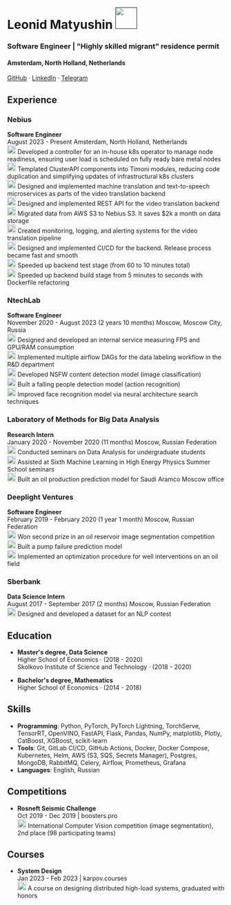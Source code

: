 # Leonid Matyushin [<img src="https://github.githubassets.com/images/icons/emoji/shipit.png" width="50"/>]()
### Software Engineer | "Highly skilled migrant" residence permit
#### Amsterdam, North Holland, Netherlands

[GitHub](https://github.com/matyushinleonid) · [LinkedIn](https://linkedin.com/in/matyushinleonid) · [Telegram](http://t.me/matyushinleonid)

## Experience

### Nebius
**Software Engineer**  
August 2023 - Present Amsterdam, North Holland, Netherlands  
<img src="https://github.githubassets.com/images/icons/emoji/suspect.png" width="20"/> Developed a controller for an in-house k8s operator to manage node readiness, ensuring user load is scheduled on fully ready bare metal nodes  
<img src="https://github.githubassets.com/images/icons/emoji/suspect.png" width="20"/> Templated ClusterAPI components into Timoni modules, reducing code duplication and simplifying updates of infrastructural k8s clusters  
<img src="https://github.githubassets.com/images/icons/emoji/suspect.png" width="20"/> Designed and implemented machine translation and text-to-speech microservices as parts of the video translation backend  
<img src="https://github.githubassets.com/images/icons/emoji/suspect.png" width="20"/> Designed and implemented REST API for the video translation backend  
<img src="https://github.githubassets.com/images/icons/emoji/suspect.png" width="20"/> Migrated data from AWS S3 to Nebius S3. It saves $2k a month on data storage  
<img src="https://github.githubassets.com/images/icons/emoji/suspect.png" width="20"/> Created monitoring, logging, and alerting systems for the video translation pipeline  
<img src="https://github.githubassets.com/images/icons/emoji/suspect.png" width="20"/> Designed and implemented CI/CD for the backend. Release process became fast and smooth  
<img src="https://github.githubassets.com/images/icons/emoji/suspect.png" width="20"/> Speeded up backend test stage (from 60 to 10 minutes total)  
<img src="https://github.githubassets.com/images/icons/emoji/suspect.png" width="20"/> Speeded up backend build stage from 5 minutes to seconds with Dockerfile refactoring  

### NtechLab
**Software Engineer**  
November 2020 - August 2023 (2 years 10 months) Moscow, Moscow City, Russia  
<img src="https://github.githubassets.com/images/icons/emoji/suspect.png" width="20"/> Designed and developed an internal service measuring FPS and GPU/RAM consumption  
<img src="https://github.githubassets.com/images/icons/emoji/suspect.png" width="20"/> Implemented multiple airflow DAGs for the data labeling workflow in the R&D department  
<img src="https://github.githubassets.com/images/icons/emoji/suspect.png" width="20"/> Developed NSFW content detection model (image classification)  
<img src="https://github.githubassets.com/images/icons/emoji/suspect.png" width="20"/> Built a falling people detection model (action recognition)  
<img src="https://github.githubassets.com/images/icons/emoji/suspect.png" width="20"/> Improved face recognition model via neural architecture search techniques  

### Laboratory of Methods for Big Data Analysis
**Research Intern**  
January 2020 - November 2020 (11 months) Moscow, Russian Federation  
<img src="https://github.githubassets.com/images/icons/emoji/suspect.png" width="20"/> Conducted seminars on Data Analysis for undergraduate students  
<img src="https://github.githubassets.com/images/icons/emoji/suspect.png" width="20"/> Assisted at Sixth Machine Learning in High Energy Physics Summer School seminars  
<img src="https://github.githubassets.com/images/icons/emoji/suspect.png" width="20"/> Built an oil production prediction model for Saudi Aramco Moscow office  

### Deeplight Ventures
**Software Engineer**  
February 2019 - February 2020 (1 year 1 month) Moscow, Russian Federation  
<img src="https://github.githubassets.com/images/icons/emoji/suspect.png" width="20"/> Won second prize in an oil reservoir image segmentation competition  
<img src="https://github.githubassets.com/images/icons/emoji/suspect.png" width="20"/> Built a pump failure prediction model  
<img src="https://github.githubassets.com/images/icons/emoji/suspect.png" width="20"/> Implemented an optimization procedure for well interventions on an oil field  

### Sberbank
**Data Science Intern**  
August 2017 - September 2017 (2 months) Moscow, Russian Federation  
<img src="https://github.githubassets.com/images/icons/emoji/suspect.png" width="20"/> Designed and developed a dataset for an NLP contest  

## Education

- **Master's degree, Data Science**  
Higher School of Economics · (2018 - 2020)  
Skolkovo Institute of Science and Technology · (2018 - 2020)

- **Bachelor's degree, Mathematics**  
Higher School of Economics · (2014 - 2018)

## Skills

- **Programming**: Python, PyTorch, PyTorch Lightning, TorchServe, TensorRT, OpenVINO, FastAPI, Flask, Pandas, NumPy, matplotlib, Plotly, CatBoost, XGBoost, scikit-learn
- **Tools**: Git, GitLab CI/CD, GitHub Actions, Docker, Docker Compose, Kubernetes, Helm, AWS (S3, SQS, Secrets Manager), Postgres, MongoDB, RabbitMQ, Celery, Airflow, Prometheus, Grafana
- **Languages**: English, Russian

## Competitions

- **Rosneft Seismic Challenge**  
Oct 2019 - Dec 2019 | boosters.pro  
<img src="https://github.githubassets.com/images/icons/emoji/suspect.png" width="20"/> International Computer Vision competition (image segmentation), 2nd place (98 participating teams)

## Courses

- **System Design**  
Jan 2023 - Feb 2023 | karpov.courses  
<img src="https://github.githubassets.com/images/icons/emoji/suspect.png" width="20"/> A course on designing distributed high-load systems, graduated with honors
